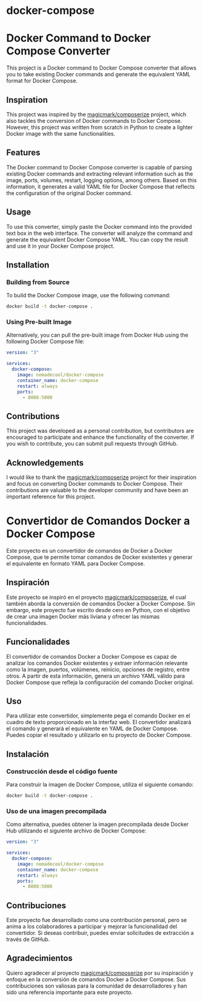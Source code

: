 # docker-compose
# Docker Command to Docker Compose Converter

This project is a Docker command to Docker Compose converter that allows you to take existing Docker commands and generate the equivalent YAML format for Docker Compose.

## Inspiration

This project was inspired by the [magicmark/composerize](https://github.com/magicmark/composerize) project, which also tackles the conversion of Docker commands to Docker Compose. However, this project was written from scratch in Python to create a lighter Docker image with the same functionalities.

## Features

The Docker command to Docker Compose converter is capable of parsing existing Docker commands and extracting relevant information such as the image, ports, volumes, restart, logging options, among others. Based on this information, it generates a valid YAML file for Docker Compose that reflects the configuration of the original Docker command.

## Usage

To use this converter, simply paste the Docker command into the provided text box in the web interface. The converter will analyze the command and generate the equivalent Docker Compose YAML. You can copy the result and use it in your Docker Compose project.

## Installation

### Building from Source

To build the Docker Compose image, use the following command:

```bash
docker build -t docker-compose .
```

### Using Pre-built Image

Alternatively, you can pull the pre-built image from Docker Hub using the following Docker Compose file:

```yaml
version: "3"

services:
  docker-compose:
    image: nomadecool/docker-compose
    container_name: docker-compose
    restart: always
    ports:
      - 8088:5000
```


## Contributions

This project was developed as a personal contribution, but contributors are encouraged to participate and enhance the functionality of the converter. If you wish to contribute, you can submit pull requests through GitHub.

## Acknowledgements

I would like to thank the [magicmark/composerize](https://github.com/magicmark/composerize) project for their inspiration and focus on converting Docker commands to Docker Compose. Their contributions are valuable to the developer community and have been an important reference for this project.


# Convertidor de Comandos Docker a Docker Compose

Este proyecto es un convertidor de comandos de Docker a Docker Compose, que te permite tomar comandos de Docker existentes y generar el equivalente en formato YAML para Docker Compose. 

## Inspiración

Este proyecto se inspiró en el proyecto [magicmark/composerize](https://github.com/magicmark/composerize), el cual también aborda la conversión de comandos Docker a Docker Compose. Sin embargo, este proyecto fue escrito desde cero en Python, con el objetivo de crear una imagen Docker más liviana y ofrecer las mismas funcionalidades.

## Funcionalidades

El convertidor de comandos Docker a Docker Compose es capaz de analizar los comandos Docker existentes y extraer información relevante como la imagen, puertos, volúmenes, reinicio, opciones de registro, entre otros. A partir de esta información, genera un archivo YAML válido para Docker Compose que refleja la configuración del comando Docker original.

## Uso

Para utilizar este convertidor, simplemente pega el comando Docker en el cuadro de texto proporcionado en la interfaz web. El convertidor analizará el comando y generará el equivalente en YAML de Docker Compose. Puedes copiar el resultado y utilizarlo en tu proyecto de Docker Compose.

## Instalación

### Construcción desde el código fuente

Para construir la imagen de Docker Compose, utiliza el siguiente comando:

```bash
docker build -t docker-compose .
```

### Uso de una imagen precompilada

Como alternativa, puedes obtener la imagen precompilada desde Docker Hub utilizando el siguiente archivo de Docker Compose:
```yaml
version: "3"

services:
  docker-compose:
    image: nomadecool/docker-compose
    container_name: docker-compose
    restart: always
    ports:
      - 8088:5000
```

## Contribuciones

Este proyecto fue desarrollado como una contribución personal, pero se anima a los colaboradores a participar y mejorar la funcionalidad del convertidor. Si deseas contribuir, puedes enviar solicitudes de extracción a través de GitHub.

## Agradecimientos

Quiero agradecer al proyecto [magicmark/composerize](https://github.com/magicmark/composerize) por su inspiración y enfoque en la conversión de comandos Docker a Docker Compose. Sus contribuciones son valiosas para la comunidad de desarrolladores y han sido una referencia importante para este proyecto.

